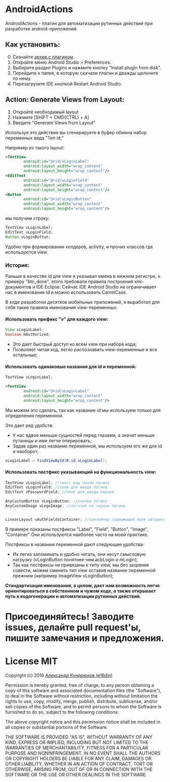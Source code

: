 # AndroidActions
AndroidActions - плагин для автоматизации рутинных действий при разработке android-приложений.

## Как установить:

0. Скачайте [архив с плагином](https://github.com/e16din/AndroidActions/blob/master/AndroidActions.jar).
1. Откройте меню Android Studio > Preferences.
2. Выберите раздел Plugins и нажмите кнопку "Install plugin from disk".
3. Перейдите к папке, в которую скачали плагин и дважды щелкните по нему.
4. Перезагрузите IDE кнопкой Restart Android Studio.

## Action: Generate Views from Layout:

1. Откройте необходимый layout
2. Нажмите [SHIFT + CMD(CTRL) + A]
3. Введите "Generate Views from Layout"

Используя это действие вы сгенерируете в буфер обмена набор переменных вида "Тип id;"

Например из такого layout: 
```xml
<TextView
        android:id="@+id/vLoginLabel"
        android:layout_width="wrap_content"
        android:layout_height="wrap_content"/>
<EditText
        android:id="@+id/vLoginField"
        android:layout_width="wrap_content"
        android:layout_height="wrap_content"/>
<Button
        android:id="@+id/vLoginButton"
        android:layout_width="wrap_content"
        android:layout_height="wrap_content"/> 
```
мы получим строку:
```java
TextView vLoginLabel;
EditText vLoginField;
Button vLoginButton;
```

Удобно при формировании холдеров, activity, и прочих классов где используются view.

### История:
Раньше в качестве id для view я указывал имена в нижнем регистре, к примеру "btn_done", этого требовали правила построения xml-документов и IDE Eclipse.
Сейчас IDE Android Studio не ограничивает нас в именовании id и можно использовать CamelCase. 

В ходе разработки десятков мобильных приложений, я выработал для себя такие правила именования view-переменных:

#### Использовать префикс "v" для каждого view:

```java
View vLoginLabel;
boolean mAuthorized;
```
    
* Это дает быстрый доступ ко всем view при наборе кода;
* Позволяет читая код, легко распознавать view-переменные и все остальные;


#### Использовать одинаковые названия для id и переменной:
```java
TextView vLoginLabel;
```
```xml
<TextView
        android:id="@+id/vLoginLabel"
        android:layout_width="wrap_content"
        android:layout_height="wrap_content"/>
```
        
Мы можем это сделать, так как название id мы используем только для определения переменной.

Это дает ряд удобств:       

* У нас вдвое меньше сущностей перед глазами, а значит меньше путаницы и ими легче оперировать;
* Задав один раз название переменной, мы используем его же для id и наоборот;

```java
vLoginLabel = findViewById(R.id.vLoginLabel); 
```


#### Использовать постфикс указывающий на функциональность view:

```java
TextView vLoginLabel; //текст над полем логина
EditText vLoginField; //поле для ввода логина
EditText vPasswordField; //поле для ввода пароля

AnyCustomButton vLoginButton; //кнопка логина
AnyCustomImage vLogoImage; //логотип на экране логина


LinearLayout vAuthFieldsContainer; //контейнер содержащий поля авторизации (логин, пароль)
```

В примере показаны постфиксы "Label", "Field", "Button", "Image", "Container"
Они используются наиболее часто на моей практике.

Постфиксы в названии переменной дают следующие удобства:

* Их легко запоминать и удобно читать, они несут смысловую нагрузку (vLoginButton понятнее чем acbLogin и mLogin);
* Так как постфиксы не привязаны к типу view, мы без зазрения совести, можем сменить тип view оставив название переменной прежним 
(например ImageView vLoginButton);

<b>Стандартизация именования, в целом, дает нам возможность легче ориентироваться в собственном и чужем коде, а также открывает путь к кодогенерации и автоматизации рутинных действий.</b>

# Присоединяйтесь! Заводите issues, делайте pull request'ы, пишите замечания и предложения.


# License MIT
Copyright (c) 2016 [Александр Кундрюков (e16din)](http://goo.gl/pzjc8x)

Permission is hereby granted, free of charge, to any person obtaining a copy
of this software and associated documentation files (the "Software"), to deal
in the Software without restriction, including without limitation the rights
to use, copy, modify, merge, publish, distribute, sublicense, and/or sell
copies of the Software, and to permit persons to whom the Software is
furnished to do so, subject to the following conditions:

The above copyright notice and this permission notice shall be included in all
copies or substantial portions of the Software.

THE SOFTWARE IS PROVIDED "AS IS", WITHOUT WARRANTY OF ANY KIND, EXPRESS OR
IMPLIED, INCLUDING BUT NOT LIMITED TO THE WARRANTIES OF MERCHANTABILITY,
FITNESS FOR A PARTICULAR PURPOSE AND NONINFRINGEMENT. IN NO EVENT SHALL THE
AUTHORS OR COPYRIGHT HOLDERS BE LIABLE FOR ANY CLAIM, DAMAGES OR OTHER
LIABILITY, WHETHER IN AN ACTION OF CONTRACT, TORT OR OTHERWISE, ARISING FROM,
OUT OF OR IN CONNECTION WITH THE SOFTWARE OR THE USE OR OTHER DEALINGS IN THE
SOFTWARE.